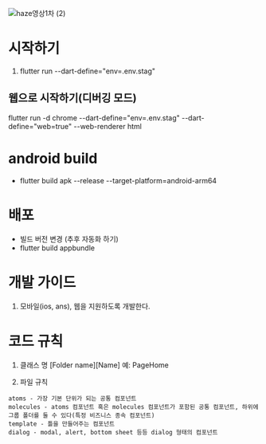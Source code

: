 ![haze영상1차 (2)](https://gist.github.com/assets/25196026/d6ddaf9f-3fac-4c26-880e-d32be51aab76)

# 시작하기
1. flutter run --dart-define="env=.env.stag"

## 웹으로 시작하기(디버깅 모드)
flutter run -d chrome --dart-define="env=.env.stag" --dart-define="web=true" --web-renderer html 

# android build
 - flutter build apk --release --target-platform=android-arm64

# 배포 
- 빌드 버전 변경 (추후 자동화 하기)
- flutter build appbundle


# 개발 가이드
1. 모바일(ios, ans), 웹을 지원하도록 개발한다.

# 코드 규칙
1. 클래스 명 
[Folder name][Name]
예: PageHome

2. 파일 규칙
```
atoms - 가장 기본 단위가 되는 공통 컴포넌트
molecules - atoms 컴포넌트 혹은 molecules 컴포넌트가 포함된 공통 컴포넌트, 하위에 그룹 폴더를 둘 수 있다(특정 비즈니스 종속 컴포넌트)
template - 틀을 만들어주는 컴포넌트
dialog - modal, alert, bottom sheet 등등 dialog 형태의 컴포넌트
```
